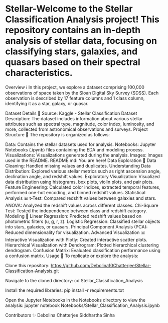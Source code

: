 # Stellar-Welcome to the Stellar Classification Analysis project! This repository contains an in-depth analysis of stellar data, focusing on classifying stars, galaxies, and quasars based on their spectral characteristics.

Overview ℹ️
In this project, we explore a dataset comprising 100,000 observations of space taken by the Sloan Digital Sky Survey (SDSS). Each observation is described by 17 feature columns and 1 class column, identifying it as a star, galaxy, or quasar.

Dataset Details 📄
Source: Kaggle - Stellar Classification Dataset
Description: The dataset includes information about various stellar attributes such as spectral type, magnitude, color index, luminosity, and more, collected from astronomical observations and surveys.
Project Structure 📁
The repository is organized as follows:

Data: Contains the stellar datasets used for analysis.
Notebooks: Jupyter Notebooks (.ipynb) files containing the EDA and modeling process.
Visualizations: Visualizations generated during the analysis.
Images: Images used in the README.
README.md: You are here!
Data Exploration 🚀
Data Cleaning: Handled missing values and duplicates.
Understanding Data Distribution: Explored various stellar metrics such as right ascension angle, declination angle, and redshift values.
Exploratory Visualization: Visualized data distribution using histograms, box plots, violin plots, and pair plots.
Feature Engineering: Calculated color indices, extracted temporal features, performed one-hot encoding, and binned redshift values.
Statistical Analysis 📊
t-Test: Compared redshift values between galaxies and stars.
ANOVA: Analyzed the redshift values across different classes.
Chi-Square Test: Tested the independence between class and redshift category.
Modeling 🧠
Linear Regression: Predicted redshift values based on photometric filters (u, g, r, z).
Logistic Regression: Classified stellar objects into stars, galaxies, or quasars.
Principal Component Analysis (PCA): Reduced dimensionality for visualization.
Advanced Visualization 📊
Interactive Visualization with Plotly: Created interactive scatter plots.
Hierarchical Visualization with Dendrogram: Plotted hierarchical clustering dendrogram.
Confusion Matrix: Evaluated classification performance using a confusion matrix.
Usage 📝
To replicate or explore the analysis:

Clone this repository: https://github.com/Debolina10Chatterjee/Stellar-Classification-Analysis.git

Navigate to the cloned directory: cd Stellar_Classification_Analysis

Install the required libraries: pip install -r requirements.txt

Open the Jupyter Notebooks in the Notebooks directory to view the analysis: jupyter notebook Notebooks/Stellar_Classification_Analysis.ipynb

Contributors ✨
Debolina Chatterjee Siddhartha Sinha
